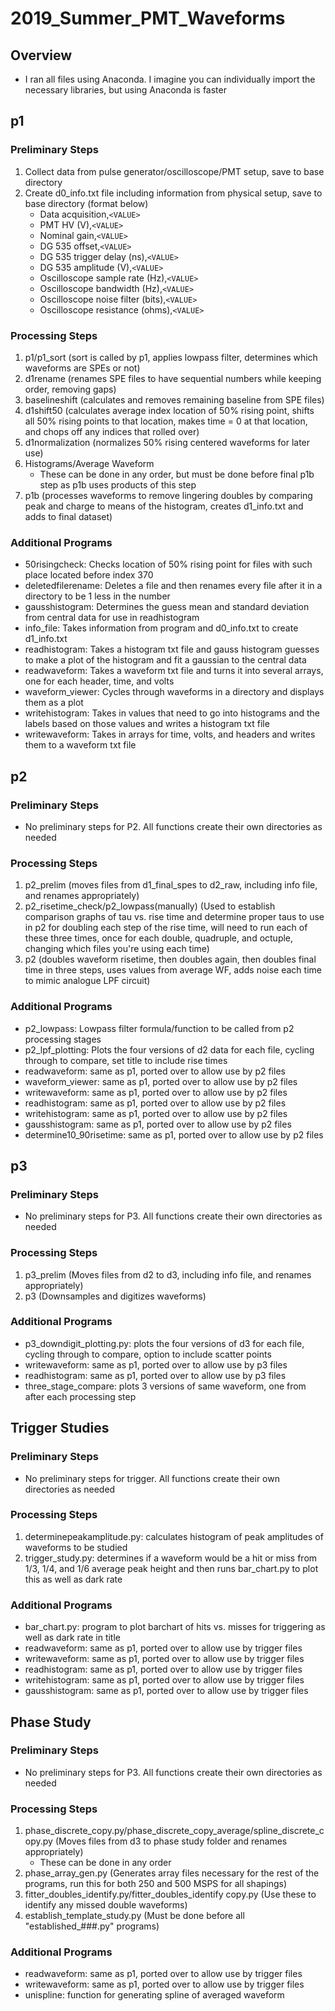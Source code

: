 # 2019_Summer_PMT_Waveforms
## Overview
* I ran all files using Anaconda. I imagine you can individually import the necessary libraries, but using Anaconda is faster

## p1
### Preliminary Steps
1. Collect data from pulse generator/oscilloscope/PMT setup, save to base directory
1. Create d0_info.txt file including information from physical setup, save to base directory (format below)
    * Data acquisition,`<VALUE>`
    * PMT HV (V),`<VALUE>`
    * Nominal gain,`<VALUE>`
    * DG 535 offset,`<VALUE>`
    * DG 535 trigger delay (ns),`<VALUE>`
    * DG 535 amplitude (V),`<VALUE>`
    * Oscilloscope sample rate (Hz),`<VALUE>`
    * Oscilloscope bandwidth (Hz),`<VALUE>`
    * Oscilloscope noise filter (bits),`<VALUE>`
    * Oscilloscope resistance (ohms),`<VALUE>`

### Processing Steps
1. p1/p1_sort (sort is called by p1, applies lowpass filter, determines which waveforms are SPEs or not)
1. d1rename (renames SPE files to have sequential numbers while keeping order, removing gaps)
1. baselineshift (calculates and removes remaining baseline from SPE files)
1. d1shift50 (calculates average index location of 50% rising point, shifts all 50% rising points to that location, makes time = 0 at that location, and chops off any indices that rolled over)
1. d1normalization (normalizes 50% rising centered waveforms for later use)
1. Histograms/Average Waveform
    * These can be done in any order, but must be done before final p1b step as p1b uses products of this step
1. p1b (processes waveforms to remove lingering doubles by comparing peak and charge to means of the histogram, creates d1_info.txt and adds to final dataset)

### Additional Programs
* 50risingcheck: Checks location of 50% rising point for files with such place located before index 370 
* deletedfilerename: Deletes a file and then renames every file after it in a directory to be 1 less in the number
* gausshistogram: Determines the guess mean and standard deviation from central data for use in readhistogram
* info_file: Takes information from program and d0_info.txt to create d1_info.txt
* readhistogram: Takes a histogram txt file and gauss histogram guesses to make a plot of the histogram and fit a gaussian to the central data
* readwaveform: Takes a waveform txt file and turns it into several arrays, one for each header, time, and volts
* waveform_viewer: Cycles through waveforms in a directory and displays them as a plot
* writehistogram: Takes in values that need to go into histograms and the labels based on those values and writes a histogram txt file
* writewaveform: Takes in arrays for time, volts, and headers and writes them to a waveform txt file

## p2
### Preliminary Steps
* No preliminary steps for P2. All functions create their own directories as needed

### Processing Steps
1. p2_prelim (moves files from d1_final_spes to d2_raw, including info file, and renames appropriately)
1. p2_risetime_check/p2_lowpass(manually) (Used to establish comparison graphs of tau vs. rise time and determine proper taus to use in p2 for doubling each step of the rise time, will need to run each of these three times, once for each double, quadruple, and octuple, changing which files you're using each time)
1. p2 (doubles waveform risetime, then doubles again, then doubles final time in three steps, uses values from average WF, adds noise each time to mimic analogue LPF circuit)

### Additional Programs
* p2_lowpass: Lowpass filter formula/function to be called from p2 processing stages
* p2_lpf_plotting: Plots the four versions of d2 data for each file, cycling through to compare, set title to include rise times
* readwaveform: same as p1, ported over to allow use by p2 files
* waveform_viewer: same as p1, ported over to allow use by p2 files
* writewaveform: same as p1, ported over to allow use by p2 files
* readhistogram: same as p1, ported over to allow use by p2 files
* writehistogram: same as p1, ported over to allow use by p2 files
* gausshistogram: same as p1, ported over to allow use by p2 files
* determine10_90risetime: same as p1, ported over to allow use by p2 files

## p3
### Preliminary Steps
* No preliminary steps for P3. All functions create their own directories as needed

### Processing Steps
1. p3_prelim (Moves files from d2 to d3, including info file, and renames appropriately)
1. p3 (Downsamples and digitizes waveforms)

### Additional Programs
* p3_downdigit_plotting.py: plots the four versions of d3 for each file, cycling through to compare, option to include scatter points
* writewaveform: same as p1, ported over to allow use by p3 files
* readhistogram: same as p1, ported over to allow use by p3 files
* three_stage_compare: plots 3 versions of same waveform, one from after each processing step

## Trigger Studies
### Preliminary Steps
* No preliminary steps for trigger. All functions create their own directories as needed

### Processing Steps
1. determinepeakamplitude.py: calculates histogram of peak amplitudes of waveforms to be studied
1. trigger_study.py: determines if a waveform would be a hit or miss from 1/3, 1/4, and 1/6 average peak height and then runs bar_chart.py to plot this as well as dark rate

### Additional Programs
* bar_chart.py: program to plot barchart of hits vs. misses for triggering as well as dark rate in title
* readwaveform: same as p1, ported over to allow use by trigger files
* writewaveform: same as p1, ported over to allow use by trigger files
* readhistogram: same as p1, ported over to allow use by trigger files
* writehistogram: same as p1, ported over to allow use by trigger files
* gausshistogram: same as p1, ported over to allow use by trigger files

## Phase Study
### Preliminary Steps
* No preliminary steps for P3. All functions create their own directories as needed

### Processing Steps
1. phase_discrete_copy.py/phase_discrete_copy_average/spline_discrete_copy.py (Moves files from d3 to phase study folder and renames appropriately)
    * These can be done in any order
1. phase_array_gen.py (Generates array files necessary for the rest of the programs, run this for both 250 and 500 MSPS for all shapings)
1. fitter_doubles_identify.py/fitter_doubles_identify copy.py (Use these to identify any missed double waveforms)
1. establish_template_study.py (Must be done before all "established_###.py" programs)

### Additional Programs
* readwaveform: same as p1, ported over to allow use by trigger files
* writewaveform: same as p1, ported over to allow use by trigger files
* unispline: function for generating spline of averaged waveform